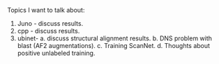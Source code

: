 Topics I want to talk about:
1. Juno - discuss results.
2. cpp - discuss results.
3. ubinet-
a. discuss structural alignment results.
b. DNS problem with blast (AF2 augmentations).
c. Training ScanNet.
d. Thoughts about positive unlabeled training.